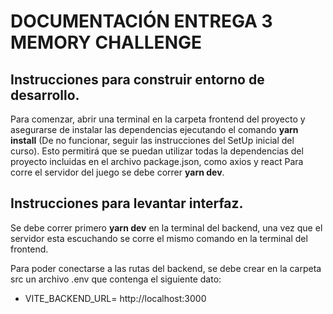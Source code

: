 # DOCUMENTACIÓN ENTREGA 3 MEMORY CHALLENGE

## Instrucciones para construir entorno de desarrollo.

Para comenzar, abrir una terminal en la carpeta frontend del proyecto y asegurarse de instalar las dependencias ejecutando el comando **yarn install** (De no funcionar, seguir las instrucciones del SetUp inicial del curso). Esto permitirá que se puedan utilizar todas la dependencias del proyecto incluidas en el archivo package.json, como axios y react Para corre el servidor del juego se debe correr **yarn dev**.

## Instrucciones para levantar interfaz.

Se debe correr primero **yarn dev** en la terminal del backend, una vez que el servidor esta escuchando se corre el mismo comando en la terminal del frontend.

Para poder conectarse a las rutas del backend, se debe crear en la carpeta src un archivo .env que contenga el siguiente dato:

- VITE_BACKEND_URL= http://localhost:3000
